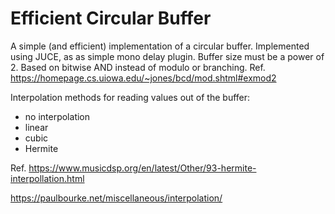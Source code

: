 # Efficient Circular Buffer

A simple (and efficient) implementation of a circular buffer. Implemented using JUCE, as as simple mono delay plugin.
Buffer size must be a power of 2.
Based on bitwise AND instead of modulo or branching. Ref. https://homepage.cs.uiowa.edu/~jones/bcd/mod.shtml#exmod2 


Interpolation methods for reading values out of the buffer:

- no interpolation
- linear
- cubic
- Hermite

Ref.  https://www.musicdsp.org/en/latest/Other/93-hermite-interpollation.html 

https://paulbourke.net/miscellaneous/interpolation/
